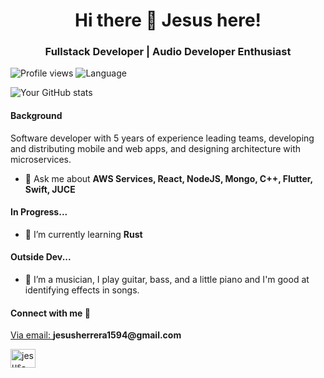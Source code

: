 <h1 align="center">
Hi there 👋 Jesus here!
</h1>
<h3 align="center">Fullstack Developer | Audio Developer Enthusiast</h3>

![Profile views](https://hits.seeyoufarm.com/api/count/incr/badge.svg?url=https://github.com/jesusherrera94&title=Profile%20Views&edge_flat=true) ![Language](https://img.shields.io/badge/Language-EN%20%7C%20ES-blue)

![Your GitHub stats](https://github-readme-stats.vercel.app/api/top-langs/?username=jesusherrera94&layout=compact&hide=css,scss,less,python,&title=Top%20Languages)

<h4 align="left">Background</h4>
<p>Software developer with 5 years of experience leading teams, developing and distributing mobile and web apps, and designing architecture with microservices.</p>

- 💬 Ask me about **AWS Services, React, NodeJS, Mongo, C++, Flutter, Swift, JUCE**

<h4 align="left">In Progress...</h4>

- 🌱 I’m currently learning **Rust**

<h4 align="left">Outside Dev...</h4>

- 🎸 I’m a musician, I play guitar, bass, and a little piano and I'm good at identifying effects in songs.

<h4 align="left">Connect with me 🤝</h4>
<p align="left">
    <a href="mailto:jesusherrera1594@gmail.com">Via email: </a> <strong>jesusherrera1594@gmail.com</strong>
</p>

<p align="left">
<a href="https://www.linkedin.com/in/jesus-alberto-herrera199415" target="blank"><img align="center" src="https://raw.githubusercontent.com/rahuldkjain/github-profile-readme-generator/master/src/images/icons/Social/linked-in-alt.svg" alt="jesus-herrera-linkedin" height="30" width="40" /></a>
</p>


<!--
**jesusherrera94/jesusherrera94** is a ✨ _special_ ✨ repository because its `README.md` (this file) appears on your GitHub profile.

Here are some ideas to get you started:

- 🔭 I’m currently working on ...
- 🌱 I’m currently learning ...
- 👯 I’m looking to collaborate on ...
- 🤔 I’m looking for help with ...
- 💬 Ask me about ...
- 📫 How to reach me: ...
- 😄 Pronouns: ...
- ⚡ Fun fact: ...
-->
